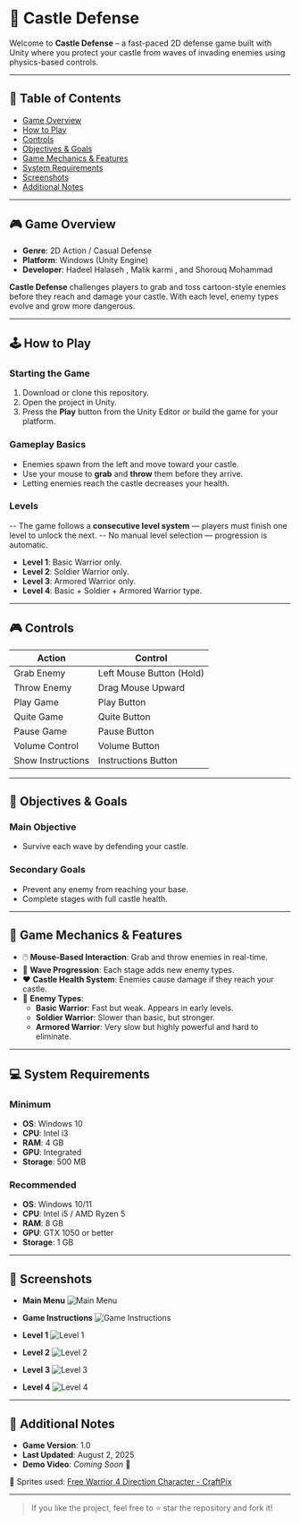 # 🏰 Castle Defense

Welcome to **Castle Defense** – a fast-paced 2D defense game built with Unity where you protect your castle from waves of invading enemies using physics-based controls.

---

## 📑 Table of Contents
- [Game Overview](#game-overview)  
- [How to Play](#how-to-play)  
- [Controls](#controls)  
- [Objectives & Goals](#objectives--goals)  
- [Game Mechanics & Features](#game-mechanics--features)  
- [System Requirements](#system-requirements)
- [Screenshots](#Screenshots)
- [Additional Notes](#additional-notes)  

---

## 🎮 Game Overview

- **Genre**: 2D Action / Casual Defense  
- **Platform**: Windows (Unity Engine)  
- **Developer**: Hadeel Halaseh , Malik karmi , and Shorouq Mohammad

**Castle Defense** challenges players to grab and toss cartoon-style enemies before they reach and damage your castle. With each level, enemy types evolve and grow more dangerous.

---

## 🕹️ How to Play

### Starting the Game
1. Download or clone this repository.
2. Open the project in Unity.
3. Press the **Play** button from the Unity Editor or build the game for your platform.

### Gameplay Basics
- Enemies spawn from the left and move toward your castle.
- Use your mouse to **grab** and **throw** them before they arrive.
- Letting enemies reach the castle decreases your health.

### Levels
-- The game follows a **consecutive level system** — players must finish one level to unlock the next.
-- No manual level selection — progression is automatic.
- **Level 1**: Basic Warrior only.
- **Level 2**: Soldier Warrior only.
- **Level 3**: Armored Warrior only.
- **Level 4**: Basic  + Soldier + Armored Warrior type.


---

## 🎮 Controls

| Action           | Control                |
|------------------|------------------------|
| Grab Enemy       | Left Mouse Button (Hold) |
| Throw Enemy      | Drag Mouse Upward      |
| Play Game       | Play  Button           |
| Quite Game       | Quite  Button           |
| Pause Game       | Pause  Button           |
| Volume Control   | Volume Button               |
| Show Instructions| Instructions Button         |

---

## 🎯 Objectives & Goals

### Main Objective
- Survive each wave by defending your castle.

### Secondary Goals
- Prevent any enemy from reaching your base.
- Complete stages with full castle health.

---

## 🧠 Game Mechanics & Features

- 🖱️ **Mouse-Based Interaction**: Grab and throw enemies in real-time.  
- 🔁 **Wave Progression**: Each stage adds new enemy types.  
- ❤️ **Castle Health System**: Enemies cause damage if they reach your castle.  
- 👾 **Enemy Types**:
  - **Basic Warrior**: Fast but weak. Appears in early levels.
  - **Soldier Warrior**: Slower than basic, but stronger.
  - **Armored Warrior**: Very slow but highly powerful and hard to eliminate.
    

---

## 💻 System Requirements

### Minimum
- **OS**: Windows 10  
- **CPU**: Intel i3  
- **RAM**: 4 GB  
- **GPU**: Integrated  
- **Storage**: 500 MB  

### Recommended
- **OS**: Windows 10/11  
- **CPU**: Intel i5 / AMD Ryzen 5  
- **RAM**: 8 GB  
- **GPU**: GTX 1050 or better  
- **Storage**: 1 GB  


---

## 📸 Screenshots

- **Main Menu**
![Main Menu](https://github.com/user-attachments/assets/528d1832-7ef4-4fff-bfcd-69d2b05fedfd)

- **Game Instructions**
![Game Instructions](https://github.com/user-attachments/assets/851d0745-dc1d-4b68-a9c4-633ccc8a8670)

- **Level 1**
![Level 1](https://github.com/user-attachments/assets/5cfab915-4504-4a50-871a-a7494f04858e)

- **Level 2**
![Level 2](https://github.com/user-attachments/assets/8f401252-eece-4718-bd33-2b8bcb042e98)

- **Level 3**
![Level 3](https://github.com/user-attachments/assets/35234d8a-090a-4871-a67d-65a0b42d4d81)

- **Level 4**
![Level 4](https://github.com/user-attachments/assets/b83fc008-6542-47ed-8792-8f0885e17b50)

 

---

## 📝 Additional Notes

- **Game Version**: 1.0  
- **Last Updated**: August 2, 2025 
- **Demo Video**: _Coming Soon_ 🎥

🎨 Sprites used: [Free Warrior 4 Direction Character - CraftPix](https://craftpix.net/freebies/free-warrior-4-direction-character-sprites/?num=1&count=367&sq=warrior&pos=14)

---

> If you like the project, feel free to ⭐ star the repository and fork it!

